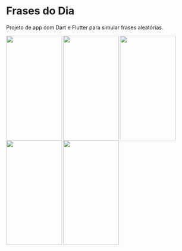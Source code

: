 # Frases do Dia

Projeto de app com Dart e Flutter para simular frases aleatórias.

<img align="left" src="https://user-images.githubusercontent.com/8398636/85964590-91287b80-b990-11ea-96dd-521486ec1552.png" width="150" height="281">
<img align="left" src="https://user-images.githubusercontent.com/8398636/85964592-9259a880-b990-11ea-8fbc-37c040331766.png" width="150" height="281">
<img align="left" src="https://user-images.githubusercontent.com/8398636/85964586-8ec62180-b990-11ea-8e11-9a4f4225d824.png" width="150" height="281">
<img align="left" src="https://user-images.githubusercontent.com/8398636/85964588-8f5eb800-b990-11ea-9670-d194ad47c2b3.png" width="150" height="281">
<img align="left" src="https://user-images.githubusercontent.com/8398636/85964589-908fe500-b990-11ea-9d48-870ff37a7098.png" width="150" height="281">
